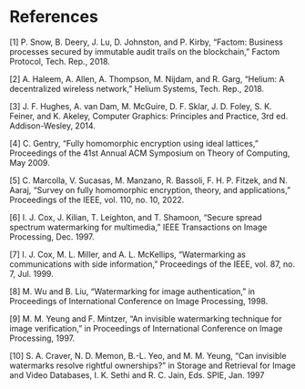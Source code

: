# References

\[1] P. Snow, B. Deery, J. Lu, D. Johnston, and P. Kirby, “Factom: Business processes secured by immutable audit trails on the blockchain,” Factom Protocol, Tech. Rep., 2018.

\[2] A. Haleem, A. Allen, A. Thompson, M. Nijdam, and R. Garg, “Helium: A decentralized wireless network,” Helium Systems, Tech. Rep., 2018.

\[3] J. F. Hughes, A. van Dam, M. McGuire, D. F. Sklar, J. D. Foley, S. K. Feiner, and K. Akeley, Computer Graphics: Principles and Practice, 3rd ed. Addison-Wesley, 2014.

\[4] C. Gentry, “Fully homomorphic encryption using ideal lattices,” Proceedings of the 41st Annual ACM Symposium on Theory of Computing, May 2009.

\[5] C. Marcolla, V. Sucasas, M. Manzano, R. Bassoli, F. H. P. Fitzek, and N. Aaraj, “Survey on fully homomorphic encryption, theory, and applications,” Proceedings of the IEEE, vol. 110, no. 10, 2022.

\[6] I. J. Cox, J. Kilian, T. Leighton, and T. Shamoon, “Secure spread spectrum watermarking for multimedia,” IEEE Transactions on Image Processing, Dec. 1997.

\[7] I. J. Cox, M. L. Miller, and A. L. McKellips, “Watermarking as communications with side information,” Proceedings of the IEEE, vol. 87, no. 7, Jul. 1999.

\[8] M. Wu and B. Liu, “Watermarking for image authentication,” in Proceedings of International Conference on Image Processing, 1998.

\[9] M. M. Yeung and F. Mintzer, “An invisible watermarking technique for image verification,” in Proceedings of International Conference on Image Processing, 1997.

\[10] S. A. Craver, N. D. Memon, B.-L. Yeo, and M. M. Yeung, “Can invisible watermarks resolve rightful ownerships?” in Storage and Retrieval for Image and Video Databases, I. K. Sethi and R. C. Jain, Eds. SPIE, Jan. 1997
